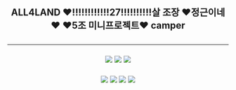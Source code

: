 
<div align="center">
 <h2> ALL4LAND  ♥!!!!!!!!!!!!27!!!!!!!!!!살 조장 ♥정근이네♥ ♥5조 미니프로젝트♥ camper<h2><hr>
<img src="https://img.shields.io/badge/JAVA-007396?style=for-the-badge&logo=java&logoColor=white"> <img src="https://img.shields.io/badge/Spring-6DB33F?style=for-the-badge&logo=Spring&logoColor=white"> <img src="https://img.shields.io/badge/javascript-F7DF1E?style=for-the-badge&logo=javascript&logoColor=black"> 

<img src="https://img.shields.io/badge/jsp-E34F26?style=for-the-badge&logo=jsp&logoColor=white"> <img src="https://img.shields.io/badge/css-1572B6?style=for-the-badge&logo=css3&logoColor=white"> <img src="https://img.shields.io/badge/postgresql-181717?style=for-the-badge&logo=postgresql&logoColor=white"> <img src="https://img.shields.io/badge/mybatis-808080?style=for-the-badge&logo=jpa&logoColor=black">
  </div>
